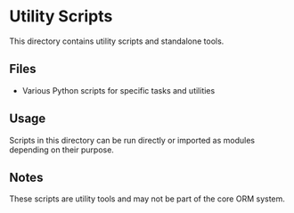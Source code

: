 # Utility Scripts

This directory contains utility scripts and standalone tools.

## Files

- Various Python scripts for specific tasks and utilities

## Usage

Scripts in this directory can be run directly or imported as modules depending on their purpose.

## Notes

These scripts are utility tools and may not be part of the core ORM system.
